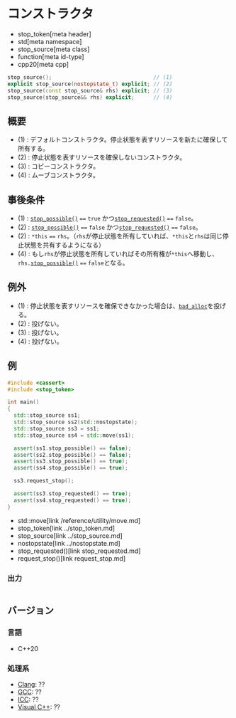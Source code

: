 # コンストラクタ
* stop_token[meta header]
* std[meta namespace]
* stop_source[meta class]
* function[meta id-type]
* cpp20[meta cpp]

```cpp
stop_source();                                // (1)
explicit stop_source(nostopstate_t) explicit; // (2)
stop_source(const stop_source& rhs) explicit; // (3)
stop_source(stop_source&& rhs) explicit;      // (4)
```

## 概要
- (1) : デフォルトコンストラクタ。停止状態を表すリソースを新たに確保して所有する。
- (2) : 停止状態を表すリソースを確保しないコンストラクタ。
- (3) : コピーコンストラクタ。
- (4) : ムーブコンストラクタ。

## 事後条件
- (1) : [`stop_possible()`](stop_possible.md) `==` `true` かつ[`stop_requested()`](stop_requested.md) `==` `false`。
- (2) : [`stop_possible()`](stop_possible.md) `==` `false` かつ[`stop_requested()`](stop_requested.md) `==` `false`。
- (2) : `*this` `==` `rhs`。（`rhs`が停止状態を所有していれば、`*this`と`rhs`は同じ停止状態を共有するようになる）
- (4) : もし`rhs`が停止状態を所有していればその所有権が`*this`へ移動し、`rhs.`[`stop_possible()`](stop_possible.md) `==` `false`となる。

## 例外
- (1) : 停止状態を表すリソースを確保できなかった場合は、[`bad_alloc`](/reference/new/bad_alloc.md)を投げる。
- (2) : 投げない。
- (3) : 投げない。
- (4) : 投げない。

## 例
```cpp example
#include <cassert>
#include <stop_token>

int main()
{
  std::stop_source ss1;
  std::stop_source ss2(std::nostopstate);
  std::stop_source ss3 = ss1;
  std::stop_source ss4 = std::move(ss1);

  assert(ss1.stop_possible() == false);
  assert(ss2.stop_possible() == false);
  assert(ss3.stop_possible() == true);
  assert(ss4.stop_possible() == true);

  ss3.request_stop();

  assert(ss3.stop_requested() == true);
  assert(ss4.stop_requested() == true);
}
```
* std::move[link /reference/utility/move.md]
* stop_token[link ../stop_token.md]
* stop_source[link ../stop_source.md]
* nostopstate[link ../nostopstate.md]
* stop_requested()[link stop_requested.md]
* request_stop()[link request_stop.md]

### 出力
```
```

## バージョン
### 言語
- C++20

### 処理系
- [Clang](/implementation.md#clang): ??
- [GCC](/implementation.md#gcc): ??
- [ICC](/implementation.md#icc): ??
- [Visual C++](/implementation.md#visual_cpp): ??

